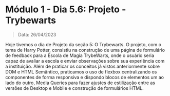 # Módulo 1 - Dia 5.6: Projeto - Trybewarts

> Data: 26/04/2023

Hoje tivemos o dia de Projeto da seção 5: O Trybewarts. O projeto, com o tema de Harry Potter, consistiu na construção de uma página de formulário de feedback para a Escola de Magia TrybeWarts, onde o usuário seria capaz de avaliar a escola e enviar observações sobre sua experiência com a instituição. Além de praticar os conceitos já vistos anteriormente sobre DOM e HTML Semântico, praticamos o uso de flexbox centralizando os componentes de forma responsiva e dispondo blocos de elementos um ao lado do outro, Media Queries para fazer ajustes de estilização entre as versões de Desktop e Mobile e construção de formulários HTML.